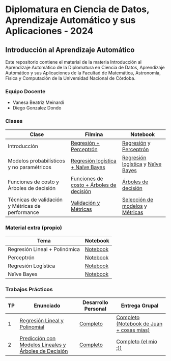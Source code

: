 # Diplomatura en Ciencia de Datos, Aprendizaje Automático y sus Aplicaciones - 2024

## Introducción al Aprendizaje Automático

Este repositorio contiene el material de la materia Introducción al Aprendizaje Automático de la Diplomatura en Ciencia de Datos, Aprendizaje Automático y sus Aplicaciones de la Facultad de Matemática, Astronomía, Física y Computación de la Universidad Nacional de Córdoba.

### Equipo Docente

- Vanesa Beatriz Meinardi
- Diego Gonzalez Dondo

### Clases

| Clase | Filmina | Notebook |
|-------|---------|----------|
| Introducción | [Regresión + Perceptrón](./clases/filminas/1.%20Introducción%20al%20aprendizaje%20automático%20-%20DiploDatos2024.pdf) | [Regresión](./clases/notebooks/01%20Regresion.ipynb) y [Perceptrón](./clases/notebooks/02%20Perceptron.ipynb) |
| Modelos probabilísticos y no paramétricos | [Regresión logística + Naïve Bayes](./clases/filminas/2.%20Modelos%20Probabilísticos%20y%20no%20paramétricos-%20DiploDatos2024.pdf) | [Regresión logística](./clases/notebooks/03%20Regresion%20Logística.ipynb) y [Naïve Bayes](./clases/notebooks/04%20Naive%20Bayes.ipynb) |
| Funciones de costo y Árboles de decisión | [Funciones de costo + Árboles de decisión](./clases/filminas/3.%20Funciones%20de%20costo%20y%20optimización.%20Arboles%20de%20decisión.pdf) | [Árboles de decisión](./clases/notebooks/05%20Arboles%20de%20Decision.ipynb) |
| Técnicas de validación y Métricas de performance | [Validación y Métricas](./clases/filminas/4.%20Técnicas%20de%20validación.%20Métricas%20y%20medidas%20de%20performance.pdf) | [Selección de modelos](./clases/notebooks/06%20Selección%20de%20Modelos.ipynb) y [Métricas](./clases/notebooks/07%20Metricas.ipynb) |

### Material extra (propio)

| Tema | Notebook |
|------|----------|
| Regresión Lineal + Polinómica | [Notebook](./clases/notebooks/propios/regresion_polinomica.ipynb) |
| Perceptrón | [Notebook](./clases/notebooks/propios/perceptron.ipynb) |
| Regresión Logística | [Notebook](./clases/notebooks/propios/regresion_logistica.ipynb) |
| Naïve Bayes | [Notebook](./clases/notebooks/propios/naive_bayes.ipynb) |

### Trabajos Prácticos

| TP | Enunciado | Desarrollo Personal | Entrega Grupal |
|----|-----------|-------|---------|
| 1 | [Regresión Lineal y Polinomial](./evaluación/entregable1/original.ipynb) | [Completo](./evaluación/entregable1/personal.ipynb) | [Completo (Notebook de Juan + cosas mías)](./evaluación/entregable1/grupal.ipynb) |
| 2 | [Predicción con Modelos Lineales y Árboles de Decisión](./evaluación/entregable2/original.ipynb) | [Completo](./evaluación/entregable2/personal.ipynb) | [Completo (el mío :))](./evaluación/entregable2/personal.ipynb) |